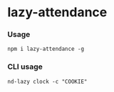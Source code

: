 # lazy-attendance

### Usage

```
npm i lazy-attendance -g
```

### CLI usage

```
nd-lazy clock -c "COOKIE"
```
